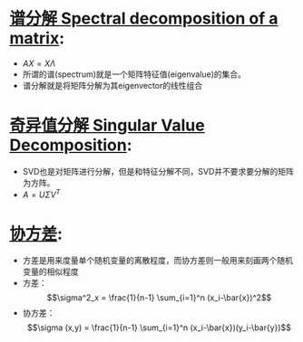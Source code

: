 # [谱分解 Spectral decomposition of a matrix](https://zhuanlan.zhihu.com/p/80824370):
  - $AX=X\Lambda$
  - 所谓的谱(spectrum)就是一个矩阵特征值(eigenvalue)的集合。
  - 谱分解就是将矩阵分解为其eigenvector的线性组合
# [奇异值分解 Singular Value Decomposition](https://www.cnblogs.com/pinard/p/6251584.html):
  - SVD也是对矩阵进行分解，但是和特征分解不同，SVD并不要求要分解的矩阵为方阵。
  - $A=U\Sigma V^T$
# [协方差](https://www.zhihu.com/tardis/zm/art/37609917?source_id=1005):
  - 方差是用来度量单个随机变量的离散程度，而协方差则一般用来刻画两个随机变量的相似程度
  - 方差：$$\sigma^2_x = \frac{1}{n-1} \sum_{i=1}^n (x_i-\bar{x})^2$$
  - 协方差：$$\sigma (x,y) = \frac{1}{n-1} \sum_{i=1}^n (x_i-\bar{x})(y_i-\bar{y})$$